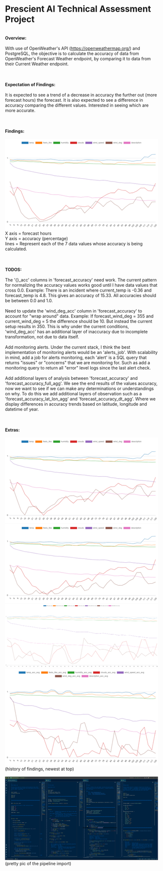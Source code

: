 # Prescient AI Technical Assessment Project
\
**Overview:**\
\
With use of OpenWeather's API (https://openweathermap.org/) and PostgreSQL, the objective is to calculate the accuracy of data from OpenWeather's Forecast Weather endpoint, by comparing it to data from their Current Weather endpoint.\
\
\
\
**Expectation of Findings:**\
\
It is expected to see a trend of a decrease in accuracy the further out (more forecast hours) the forecast.  It is also expected to see a difference in accuracy comparing the different values.  Interested in seeing which are more accurate.\
\
\
\
**Findings:**\
\
![](docs/findings_05.png)\
X axis = forecast hours\
Y axis = accuracy (percentage)\
lines = Represent each of the 7 data values whose accuracy is being calculated.\
\
\
\
**TODOS:**\
\
The '{}_acc' columns in 'forecast_accuracy' need work.  The current pattern for normalizing the accuracy values works good until I have data values that cross 0.0.  Example:  There is an incident where current_temp is -0.36 and forecast_temp is 4.8.  This gives an accuracy of 15.33.  All accuracies should be between 0.0 and 1.0.\
\
Need to update the 'wind_deg_acc' column in 'forecast_accuracy' to account for "wrap around" data.  Example:  If forecast_wind_deg = 355 and current_wind_deg = 5 the difference should be 10.  But instead the current setup results in 350.  This is why under the current conditions, 'wind_deg_acc' has an additional layer of inaccuracy due to incomplete transformation, not due to data itself.\
\
Add monitoring alerts.  Under the current stack, I think the best implementation of monitoring alerts would be an 'alerts_job'.  With scalability in mind, add a job for alerts monitoring, each 'alert' is a SQL query that returns "issues" or "concerns" that we are monitoring for.  Such as add a monitoring query to return all "error" level logs since the last alert check.\
\
Add additional layers of analysis between 'forecast_accuracy' and 'forecast_accuracy_full_agg'.  We see the end results of the values accuracy, now we want to see if we can make any determinations or understandings on why.  To do this we add additional layers of observation such as a 'forecast_accuracy_lat_lon_agg' and 'forecast_accuracy_dt_agg'.  Where we display differences in accuracy trends based on latitude, longitude and datetime of year.\
\
\
\
**Extras:**\
\
![](docs/findings_04.png)\
![](docs/findings_03.png)\
![](docs/findings_02.png)\
![](docs/findings_01.png)\
(history of findings, newest at top)\
\
![](docs/the_pipeline.png)\
(pretty pic of the pipeline import)

